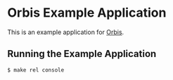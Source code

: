 Orbis Example Application
=========================

This is an example application for [Orbis](https://github.com/ahf/orbis).

Running the Example Application
-------------------------------

    $ make rel console
